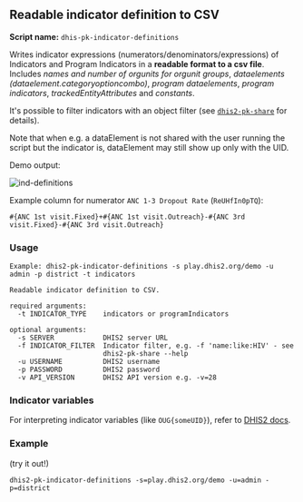 ## Readable indicator definition to CSV

**Script name:** `dhis-pk-indicator-definitions`

Writes indicator expressions (numerators/denominators/expressions) of Indicators and Program Indicators in a **readable format to a csv file**. Includes _names and number of orgunits for orgunit groups_, _dataelements (dataelement.categoryoptioncombo)_, _program dataelements_, _program indicators_, _trackedEntityAttributes_ and _constants_. 

It's possible to filter indicators with an object filter (see [`dhis2-pk-share`](../docs/share.md) for details). 

Note that when e.g. a dataElement is not shared with the user running the script but the indicator is, dataElement may still show up only with the UID.

Demo output:

![ind-definitions](https://i.imgur.com/LFAlFpY.png)

Example column for numerator `ANC 1-3 Dropout Rate` (`ReUHfIn0pTQ`):

```
#{ANC 1st visit.Fixed}+#{ANC 1st visit.Outreach}-#{ANC 3rd visit.Fixed}-#{ANC 3rd visit.Outreach}
```

### Usage
```
Example: dhis2-pk-indicator-definitions -s play.dhis2.org/demo -u admin -p district -t indicators

Readable indicator definition to CSV.

required arguments:
  -t INDICATOR_TYPE    indicators or programIndicators

optional arguments:
  -s SERVER            DHIS2 server URL
  -f INDICATOR_FILTER  Indicator filter, e.g. -f 'name:like:HIV' - see
                       dhis2-pk-share --help
  -u USERNAME          DHIS2 username
  -p PASSWORD          DHIS2 password
  -v API_VERSION       DHIS2 API version e.g. -v=28

```
### Indicator variables
For interpreting indicator variables (like `OUG{someUID}`), refer to [DHIS2 docs](https://docs.dhis2.org/master/en/developer/html/dhis2_developer_manual_full.html#d9584e5669).

### Example

(try it out!)

`dhis2-pk-indicator-definitions -s=play.dhis2.org/demo -u=admin -p=district`

